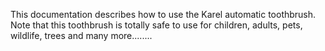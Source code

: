 This documentation describes how to use the Karel automatic toothbrush.
Note that this toothbrush is totally safe to use for children, 
adults, pets, wildlife, trees and many more........